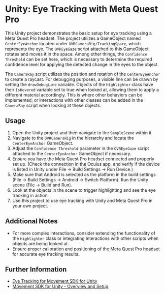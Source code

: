 # Unity: Eye Tracking with Meta Quest Pro

This Unity project demonstrates the basic setup for eye tracking using a Meta Quest Pro headset. 
The project utilizes a GameObject named `CenterEyeAnchor` located under `OVRCameraRig/TrackingSpace`, which represents the eye. 
The `OVREyeGaze` script attached to this GameObject rotates and moves it in the space. 
Among other things, the `Confidence Threshold` can be set here, which is necessary to determine the required confidence level for applying the detected change in the eyes to the object.

The `CameraRay` script utilizes the position and rotation of the `CenterEyeAnchor` to create a raycast. 
For debugging purposes, a visible line can be drawn by setting the `drawDebugLine` variable.
Objects of the `Highlighter` class have their `IsHovered` variable set to true when looked at, allowing them to apply a different material accordingly. 
This is where other behaviors can be implemented, or interactions with other classes can be added in the `CameraRay` script when looking at these objects.

## Usage

1. Open the Unity project and then navigate to the `SampleScene` within it.
2. Navigate to the `OVRCameraRig` in the hierarchy and locate the `CenterEyeAnchor` GameObject.
3. Adjust the `Confidence Threshold` parameter in the `OVREyeGaze` script attached to the `CenterEyeAnchor` GameObject if necessary.
4. Ensure you have the Meta Quest Pro headset connected and properly set up. (Check the connection in the Oculus app, and verify if the device is listed in Unity under File -> Build Settings -> Run Device.)
5. Make sure that Android is selected as the platform in the build settings (File -> Build Settings -> Android -> Switch Platform). Run the Unity scene (File -> Build and Run). 
6. Look at the objects in the scene to trigger highlighting and see the eye tracking in action.
7. Use this project to use eye tracking with Unity and Meta Quest Pro in your own project.

## Additional Notes

- For more complex interactions, consider extending the functionality of the `Highlighter` class or integrating interactions with other scripts when objects are being looked at.
- Ensure proper calibration and positioning of the Meta Quest Pro headset for accurate eye tracking results.

## Further Information
- [Eye Tracking for Movement SDK for Unity](https://developer.oculus.com/documentation/unity/move-eye-tracking/)
- [Movement SDK for Unity - Overview and Setup](https://developer.oculus.com/documentation/unity/move-overview/)
